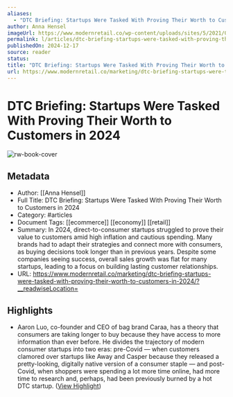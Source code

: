 ```yaml
---
aliases:
  - "DTC Briefing: Startups Were Tasked With Proving Their Worth to Customers in 2024"
author: Anna Hensel
imageUrl: https://www.modernretail.co/wp-content/uploads/sites/5/2021/02/MR_DTC_email-banner-06.jpg
permalink: l/articles/dtc-briefing-startups-were-tasked-with-proving-their-worth-to-customers-in-2024
publishedOn: 2024-12-17
source: reader
status: 
title: "DTC Briefing: Startups Were Tasked With Proving Their Worth to Customers in 2024"
url: https://www.modernretail.co/marketing/dtc-briefing-startups-were-tasked-with-proving-their-worth-to-customers-in-2024/?__readwiseLocation=
---
```

# DTC Briefing: Startups Were Tasked With Proving Their Worth to Customers in 2024

![rw-book-cover](https://www.modernretail.co/wp-content/uploads/sites/5/2021/02/MR_DTC_email-banner-06.jpg)

## Metadata

- Author: [[Anna Hensel]]
- Full Title: DTC Briefing: Startups Were Tasked With Proving Their Worth to Customers in 2024
- Category: #articles
- Document Tags: [[ecommerce]] [[economy]] [[retail]]
- Summary: In 2024, direct-to-consumer startups struggled to prove their value to customers amid high inflation and cautious spending. Many brands had to adapt their strategies and connect more with consumers, as buying decisions took longer than in previous years. Despite some companies seeing success, overall sales growth was flat for many startups, leading to a focus on building lasting customer relationships.
- URL: https://www.modernretail.co/marketing/dtc-briefing-startups-were-tasked-with-proving-their-worth-to-customers-in-2024/?__readwiseLocation=

## Highlights

- Aaron Luo, co-founder and CEO of bag brand Caraa, has a theory that consumers are taking longer to buy because they have access to more information than ever before. He divides the trajectory of modern consumer startups into two eras: pre-Covid — when customers clamored over startups like Away and Casper because they released a pretty-looking, digitally native version of a consumer staple — and post-Covid, when shoppers were spending a lot more time online, had more time to research and, perhaps, had been previously burned by a hot DTC startup. ([View Highlight](https://read.readwise.io/read/01jfsrzkxfa2detxssjwwtpmyf))
